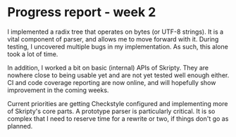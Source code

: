 # Progress report - week 2
I implemented a radix tree that operates on bytes (or UTF-8 strings). It is
a vital component of parser, and allows me to move forward with it.
During testing, I uncovered multiple bugs in my implementation. As such, this
alone took a lot of time.

In addition, I worked a bit on basic (internal) APIs of Skripty. They are
nowhere close to being usable yet and are not yet tested well enough either.
CI and code coverage reporting are now online, and will hopefully show
improvement in the coming weeks.

Current priorities are getting Checkstyle configured and implementing more
of Skripty's core parts. A prototype parser is particularly critical. It is
so complex that I need to reserve time for a rewrite or two, if things don't
go as planned.